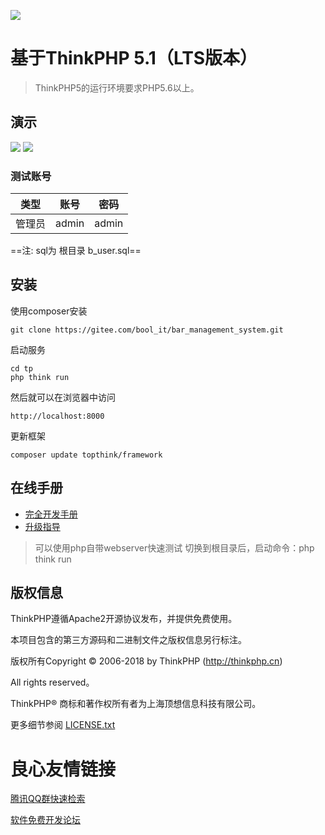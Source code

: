 ![](https://images.gitee.com/uploads/images/2019/1229/210016_a2299f5a_1126226.png) 

基于ThinkPHP 5.1（LTS版本） 
===============

> ThinkPHP5的运行环境要求PHP5.6以上。


## 演示
![](./demo/login.png) 
![](./demo/index.png) 


### 测试账号

类型 | 账号 | 密码
---|---|---
管理员 |admin | admin

==注: sql为 根目录 b_user.sql==

## 安装

使用composer安装

~~~
git clone https://gitee.com/bool_it/bar_management_system.git
~~~

启动服务

~~~
cd tp
php think run
~~~

然后就可以在浏览器中访问

~~~
http://localhost:8000
~~~

更新框架
~~~
composer update topthink/framework
~~~


## 在线手册

+ [完全开发手册](https://www.kancloud.cn/manual/thinkphp5_1/content)
+ [升级指导](https://www.kancloud.cn/manual/thinkphp5_1/354155) 


> 可以使用php自带webserver快速测试
> 切换到根目录后，启动命令：php think run





## 版权信息

ThinkPHP遵循Apache2开源协议发布，并提供免费使用。

本项目包含的第三方源码和二进制文件之版权信息另行标注。

版权所有Copyright © 2006-2018 by ThinkPHP (http://thinkphp.cn)

All rights reserved。

ThinkPHP® 商标和著作权所有者为上海顶想信息科技有限公司。

更多细节参阅 [LICENSE.txt](LICENSE.txt)


 # 良心友情链接

[腾讯QQ群快速检索](http://u.720life.cn/s/8cf73f7c)

[软件免费开发论坛](http://u.720life.cn/s/bbb01dc0)